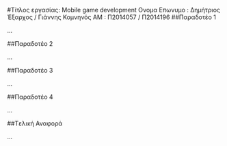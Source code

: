 ﻿#Τίτλος εργασίας:  Mobile game development
Ονομα Επωνυμο : Δημήτριος Έξαρχος / Γιάννης Κομνηνός
ΑΜ : Π2014057 / Π2014196
##Παραδοτέο 1

...

##Παραδοτέο 2

…

##Παραδοτέο 3

...

##Παραδοτέο 4

...

##Tελική Αναφορά

...
